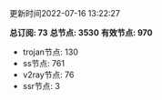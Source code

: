 更新时间2022-07-16 13:22:27

**总订阅: 73**
**总节点: 3530**
**有效节点: 970**
- trojan节点: 130
- ss节点: 761
- v2ray节点: 76
- ssr节点: 3
